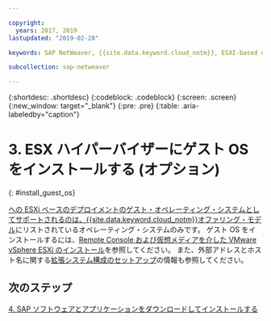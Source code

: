 ```yaml
---

copyright:
  years: 2017, 2019
lastupdated: "2019-02-28"

keywords: SAP NetWeaver, {{site.data.keyword.cloud_notm}}, ESXI-based deployments, SAP Certified

subcollection: sap-netweaver

---
```


{:shortdesc: .shortdesc}
{:codeblock: .codeblock}
{:screen: .screen}
{:new_window: target="_blank"}
{:pre: .pre}
{:table: .aria-labeledby="caption"}

# 3. ESX ハイパーバイザーにゲスト OS をインストールする (オプション)
{: #install_guest_os}

[ への ESXi ベースのデプロイメントのゲスト・オペレーティング・システムとしてサポートされるのは、{{site.data.keyword.cloud_notm}}オファリング・モデル](/docs/infrastructure/sap-netweaver?topic=sap-netweaver-offer_model#offer_model)にリストされているオペレーティング・システムのみです。 ゲスト OS をインストールするには、[Remote Console および仮想メディアを介した VMware vSphere ESXi のインストール](/docs/infrastructure/vmware?topic=VMware-installing-vmware-vsphere-esxi-via-remote-console-and-virtual-media#installing-vmware-vsphere-esxi-via-remote-console-and-virtual-media)を参照してください。 また、外部アドレスとホスト名に関する[拡張システム構成のセットアップ](/docs/infrastructure/sap-netweaver?topic=sap-netweaver-adv_config#adv_config)の情報も参照してください。

## 次のステップ

  [4. SAP ソフトウェアとアプリケーションをダウンロードしてインストールする](/docs/infrastructure/sap-netweaver?topic=sap-netweaver-install_sap#install_sap)
